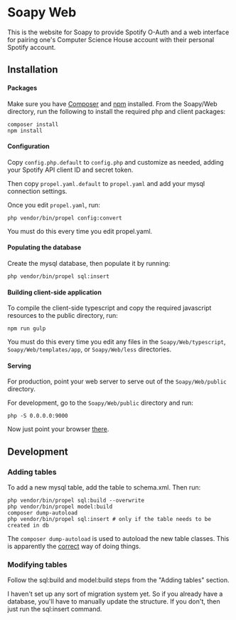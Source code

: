 Soapy Web
==

This is the website for Soapy to provide Spotify O-Auth and a web interface
for pairing one's Computer Science House account with their personal Spotify
account.

Installation
--

#### Packages

Make sure you have [Composer](https://getcomposer.org) and
[npm](https://www.npmjs.com) installed.  From the Soapy/Web directory, run the
following to install the required php and client packages:

```
composer install
npm install
```

#### Configuration

Copy `config.php.default` to `config.php` and customize as needed, adding your
Spotify API client ID and secret token.

Then copy `propel.yaml.default` to `propel.yaml` and add your mysql connection
settings.

Once you edit `propel.yaml`, run:

```
php vendor/bin/propel config:convert
```

You must do this every time you edit propel.yaml.

#### Populating the database

Create the mysql database, then populate it by running:

```
php vendor/bin/propel sql:insert
```

#### Building client-side application

To compile the client-side typescript and copy the required javascript
resources to the public directory, run:

```
npm run gulp
```

You must do this every time you edit any files in the `Soapy/Web/typescript`,
`Soapy/Web/templates/app`, or `Soapy/Web/less`  directories.

#### Serving

For production, point your web server to serve out of the `Soapy/Web/public`
directory.

For development, go to the `Soapy/Web/public` directory and run:

```
php -S 0.0.0.0:9000
```

Now just point your browser [there](http://localhost:9000).

Development
--

### Adding tables

To add a new mysql table, add the table to schema.xml. Then run:

```
php vendor/bin/propel sql:build --overwrite
php vendor/bin/propel model:build
composer dump-autoload
php vendor/bin/propel sql:insert # only if the table needs to be created in db
```

The `composer dump-autoload` is used to autoload the new table classes. This
is apparently the [correct](http://stackoverflow.com/a/25634655/3333841) way
of doing things.

### Modifying tables

Follow the sql:build and model:build steps from the "Adding tables" section.

I haven't set up any sort of migration system yet. So if you already have a
database, you'll have to manually update the structure. If you don't, then just
run the sql:insert command.


